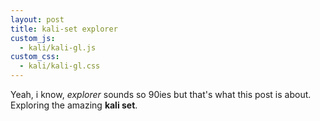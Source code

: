 ```yaml
---
layout: post
title: kali-set explorer
custom_js: 
  - kali/kali-gl.js
custom_css: 
  - kali/kali-gl.css
---
```


<!-- Actually i'd like to place them somewhere else.. -->
<script type="application/x-glsl" class="kali-exp-vert">

attribute vec3 aVertexPosition;
varying vec3 vVertexPosition;

void main() {
    vVertexPosition = aVertexPosition;
    gl_Position = vec4(aVertexPosition, 1.0);
}

</script>

<script type="application/x-glsl" class="kali-exp-frag">

#line 23
precision mediump float;
varying vec3 vVertexPosition;
uniform vec2 uResolution;
uniform vec4 uKaliParam;
uniform vec4 uKaliPosition;
uniform float uKaliScale;


// AntiAliasing 0=turn off, n=use n by n sub-pixels
#define AA {AA}
#define ITERATIONS {ITERATIONS}
#define DIMENSIONS {DIMENSIONS}
#define KALI kali_final

vec4 kali_final(in vec2 p) {
    for (int i=0; i<ITERATIONS-1; ++i) {
        p = abs(p) / dot(p, p);
        p -= uKaliParam.xy;
    }
    p = abs(p) / dot(p, p);
    return vec4(p, 0, 1);
}

vec4 kali_final(in vec3 p) {
    for (int i=0; i<ITERATIONS-1; ++i) {
        p = abs(p) / dot(p, p);
        p -= uKaliParam.xyz;
    }
    p = abs(p) / dot(p, p);
    return vec4(p, 1);
}

vec4 kali_final(in vec4 p) {
    for (int i=0; i<ITERATIONS-1; ++i) {
        p = abs(p) / dot(p, p);
        p -= uKaliParam;
    }
    p = abs(p) / dot(p, p);
    return p;
}


vec4 frag_to_color(in vec2 fragCoord) {
    vec2 uv = (fragCoord - uResolution * .5) / uResolution.y * 2.;
    uv *= uKaliScale;
    
    #if DIMENSIONS <= 2
        vec4 col = KALI(
            uv * uKaliScale + uKaliPosition.xy
        );
    #endif
    
    #if DIMENSIONS == 3
        vec4 col = KALI(
            vec3(uv, 0) * uKaliScale + uKaliPosition.xyz
        );
    #endif
    
    #if DIMENSIONS == 4
        vec4 col = KALI(
            vec4(uv, 0, 0) * uKaliScale + uKaliPosition
        );
    #endif
    
    return col;
}

void main() {
    vec2 fragCoord = (vVertexPosition.xy * .5 + .5) * uResolution;

    #if AA <= 1
        vec4 col = frag_to_color(fragCoord);
    #else
        vec4 col = vec4(0);
        for (int y=0; y<AA; ++y) {
            for (int x=0; x<AA; ++x) {
                vec2 ofs = vec2(x, y) / float(AA);
                col += frag_to_color(fragCoord + ofs);
            }
        }
        col /= float(AA * AA);
    #endif
    
    col = mix(vec4(0,0,0,1), vec4(col.xyz,1), col.a);

    gl_FragColor = col;
}

</script>


Yeah, i know, *explorer* sounds so 90ies but that's what this post is about.
Exploring the amazing **kali set**.


<div id="kali-01" style="width: 512px; height: 512px;"></div>
<div id="kali-01-ctl"></div>

<script>
    render_kali("kali-01", "kali-01-ctl");
</script>

